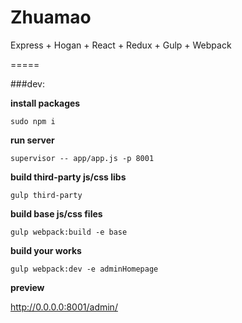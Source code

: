 # Zhuamao

Express + Hogan + React + Redux + Gulp + Webpack

=====

###dev:

**install packages**

`sudo npm i`

**run server**

`supervisor -- app/app.js -p 8001`

**build third-party js/css libs**

`gulp third-party`

**build base js/css files**

`gulp webpack:build -e base`

**build your works**

`gulp webpack:dev -e adminHomepage`

**preview**

http://0.0.0.0:8001/admin/


